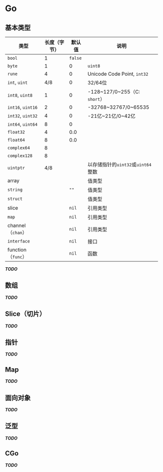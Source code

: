 # Go

## 基本类型

|类型|长度（字节）|默认值|说明|
|---|---|---|---|
|`bool`|1|`false`||
|`byte`|1|0|`uint8`|
|`rune`|4|0|Unicode Code Point, `int32`|
|`int`, `uint`|4/8|0|32/64位|
|`int8`, `uint8`|1|0|-128~127/0~255（C: `short`）|
|`int16`, `uint16`|2|0|-32768~32767/0~65535|
|`int32`, `uint32`|4|0|-21亿~21亿/0~42亿|
|`int64`, `uint64`|8|0||
|`float32`|4|0.0||
|`float64`|8|0.0||
|`complex64`|8|||
|`complex128`|8|||
|`uintptr`|4/8||以存储指针的`uint32`或`uint64`整数|
|array|||值类型|
|`string`||`""`|值类型|
|`struct`|||值类型|
|slice||`nil`|引用类型|
|`map`||`nil`|引用类型|
|channel（`chan`）||`nil`|引用类型|
|`interface`||`nil`|接口|
|function（`func`）||`nil`|函数|

***TODO***

## 数组

***TODO***

## Slice（切片）

***TODO***

## 指针

***TODO***

## Map

***TODO***

## 面向对象

***TODO***

## 泛型

***TODO***

## CGo

***TODO***
